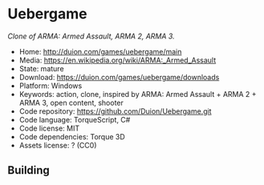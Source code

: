 # Uebergame

_Clone of ARMA: Armed Assault, ARMA 2, ARMA 3._

- Home: http://duion.com/games/uebergame/main
- Media: https://en.wikipedia.org/wiki/ARMA:_Armed_Assault
- State: mature
- Download: https://duion.com/games/uebergame/downloads
- Platform: Windows
- Keywords: action, clone, inspired by ARMA: Armed Assault + ARMA 2 + ARMA 3, open content, shooter
- Code repository: https://github.com/Duion/Uebergame.git
- Code language: TorqueScript, C#
- Code license: MIT
- Code dependencies: Torque 3D
- Assets license: ? (CC0)

## Building
